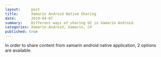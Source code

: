 ```yaml
---
layout:     post
title:      Xamarin Android Native Sharing
date:       2019-04-07
summary:    Different ways of sharing UI in Xamarin Android.
categories: Xamarin.Android, Xamarin, C#
published: true
---
```


In order to share content from xamarin android native application, 2 options are available.

<script src="https://gist.github.com/azeemchaudhrry/c3a87fb690df9092f8a0fd5e302a93e0.js"></script>


